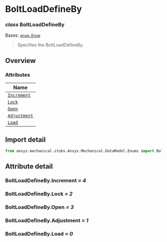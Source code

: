 # BoltLoadDefineBy

<a id="BoltLoadDefineBy"></a>

### *class* BoltLoadDefineBy

Bases: [`enum.Enum`](https://docs.python.org/3/library/enum.html#enum.Enum)

> Specifies the BoltLoadDefineBy.

> <!-- !! processed by numpydoc !! -->

<a id="overview"></a>

## Overview

### Attributes

| Name |
| ---------------------------------------------- |
| [`Increment`](#BoltLoadDefineBy.Increment) |
| [`Lock`](#BoltLoadDefineBy.Lock) |
| [`Open`](#BoltLoadDefineBy.Open) |
| [`Adjustment`](#BoltLoadDefineBy.Adjustment) |
| [`Load`](#BoltLoadDefineBy.Load) |

<a id="import-detail"></a>

## Import detail

```python
from ansys.mechanical.stubs.Ansys.Mechanical.DataModel.Enums import BoltLoadDefineBy
```

<a id="attribute-detail"></a>

## Attribute detail

<a id="BoltLoadDefineBy.Increment"></a>

### BoltLoadDefineBy.Increment *= 4*

<a id="BoltLoadDefineBy.Lock"></a>

### BoltLoadDefineBy.Lock *= 2*

<a id="BoltLoadDefineBy.Open"></a>

### BoltLoadDefineBy.Open *= 3*

<a id="BoltLoadDefineBy.Adjustment"></a>

### BoltLoadDefineBy.Adjustment *= 1*

<a id="BoltLoadDefineBy.Load"></a>

### BoltLoadDefineBy.Load *= 0*
